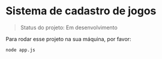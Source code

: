 # Sistema de cadastro de jogos

> Status do projeto: Em desenvolvimento

Para rodar esse projeto na sua máquina, por favor:

````
node app.js
````
